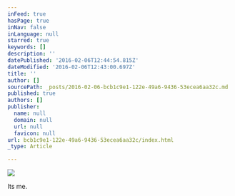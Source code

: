 ```yaml
---
inFeed: true
hasPage: true
inNav: false
inLanguage: null
starred: true
keywords: []
description: ''
datePublished: '2016-02-06T12:44:54.815Z'
dateModified: '2016-02-06T12:43:00.697Z'
title: ''
author: []
sourcePath: _posts/2016-02-06-bcb1c9e1-122e-49a6-9436-53ecea6aa32c.md
published: true
authors: []
publisher:
  name: null
  domain: null
  url: null
  favicon: null
url: bcb1c9e1-122e-49a6-9436-53ecea6aa32c/index.html
_type: Article

---
```

![](https://s3-us-west-2.amazonaws.com/the-grid-img/p/94bc9fa7689f3f61ae241f8896d42c0a42038b2c.jpg)

Its me.